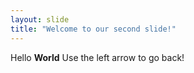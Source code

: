 ```yaml
---
layout: slide
title: "Welcome to our second slide!"
---
```

Hello **World**
Use the left arrow to go back!
